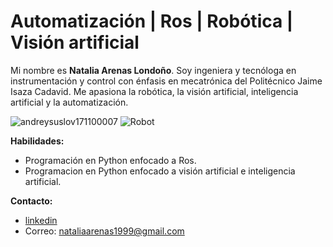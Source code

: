 # Automatización | Ros | Robótica | Visión artificial 

Mi nombre es **Natalia Arenas Londoño**. Soy ingeniera y tecnóloga en instrumentación y control  con énfasis en mecatrónica del Politécnico Jaime Isaza Cadavid. Me apasiona la robótica, la visión artificial, inteligencia artificial y la automatización.

![andreysuslov171100007](https://user-images.githubusercontent.com/71849061/209236299-a812ac9e-8ee0-48ef-8b21-1ae81d891bdb.png) ![Robot](https://user-images.githubusercontent.com/71849061/209234520-23c661f3-c0ef-4c09-add7-d0bed2afc042.png)    
 


**Habilidades:**

- Programación en Python enfocado a Ros.
- Programacion en Python enfocado a visión artificial e inteligencia artificial.

**Contacto:**

- [linkedin](www.linkedin.com/in/natalia-arenas-londoño)
- Correo: nataliaarenas1999@gmail.com
